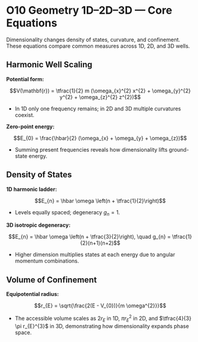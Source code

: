 # O10 Geometry 1D–2D–3D — Core Equations

Dimensionality changes density of states, curvature, and confinement. These equations compare common measures across 1D, 2D, and 3D wells.

## Harmonic Well Scaling
**Potential form:**

$$V(\mathbf{r}) = \tfrac{1}{2} m (\omega_{x}^{2} x^{2} + \omega_{y}^{2} y^{2} + \omega_{z}^{2} z^{2})$$

- In 1D only one frequency remains; in 2D and 3D multiple curvatures coexist.

**Zero-point energy:**

$$E_{0} = \frac{\hbar}{2} (\omega_{x} + \omega_{y} + \omega_{z})$$

- Summing present frequencies reveals how dimensionality lifts ground-state energy.

## Density of States
**1D harmonic ladder:**

$$E_{n} = \hbar \omega \left(n + \tfrac{1}{2}\right)$$

- Levels equally spaced; degeneracy $g_{n} = 1$.

**3D isotropic degeneracy:**

$$E_{n} = \hbar \omega \left(n + \tfrac{3}{2}\right), \quad g_{n} = \tfrac{1}{2}(n+1)(n+2)$$

- Higher dimension multiplies states at each energy due to angular momentum combinations.

## Volume of Confinement
**Equipotential radius:**

$$r_{E} = \sqrt{\frac{2(E - V_{0})}{m \omega^{2}}}$$

- The accessible volume scales as $2 r_{E}$ in 1D, $\pi r_{E}^{2}$ in 2D, and $\tfrac{4}{3} \pi r_{E}^{3}$ in 3D, demonstrating how dimensionality expands phase space.
